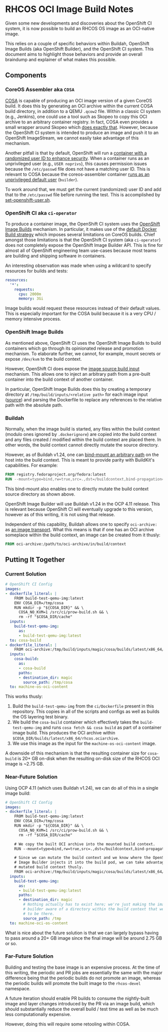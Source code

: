 # RHCOS OCI Image Build Notes

Given some new developments and discoveries about the OpenShift CI system, it is
now possible to build an RHCOS OS image as an OCI-native image.

This relies on a couple of specific behaviors within Buildah, OpenShift Image
Builds (aka OpenShift Builder), and the OpenShift CI system. This document aims
to highlight those behaviors and provide an overall braindump and explainer of
what makes this possible.

## Components

### CoreOS Assembler aka `COSA`

[COSA](https://github.com/coreos/coreos-assembler) is capable of producing an
OCI image version of a given CoreOS build. It does this by generating an OCI
archive within the current COSA build directory, in addition to a QEMU `.qcow2` file.
Within a classic CI system (e.g., Jenkins), one could use a tool such as Skopeo
to copy this OCI archive to an arbitrary container registry. In fact, COSA even
provides a small wrapper around Skopeo which [does exactly
that](https://github.com/coreos/coreos-assembler/blob/main/src/cmd-push-container).
However, because the OpenShift CI system is intended to produce an image and
push it to an OpenShift ImageStream, we cannot easily take advantage of this
mechanism.

Another pitfall is that by default, OpenShift will run a [container with a
randomized user ID to enhance
security](https://cloud.redhat.com/blog/a-guide-to-openshift-and-uids). When a
container runs as an unprivileged user (e.g., `USER noprivs`), this causes
permission issues because the `/etc/passwd` file does not have a matching user
ID. This is relevant to COSA because the coreos-assembler container [runs as an
unprivileged default
user](https://github.com/coreos/coreos-assembler/blob/main/Dockerfile#L36)
(`builder`).

To work around that, we must get the current (randomized) user ID and add that
to the `/etc/passwd` file before running the test. This is accomplished by
[set-openshift-user.sh](https://github.com/openshift/os/blob/master/ci/set-openshift-user.sh).

### OpenShift CI aka `ci-operator`

To produce a container image, the OpenShift CI system uses the [OpenShift Image
Builds](https://docs.openshift.com/container-platform/4.10/cicd/builds/understanding-image-builds.html)
mechanism. In particular, it makes use of the [default Docker Build
strategy](https://docs.openshift.com/container-platform/4.10/cicd/builds/build-strategies.html#builds-strategy-docker-build_build-strategies)
which imposes several limitations on CoreOS builds. Chief amongst those
limitations is that the OpenShift CI system (aka `ci-operator`) does not
completely expose the OpenShift Image Builder API. This is fine for almost all
of OpenShift engineering team use-cases because most teams are building and
shipping software in containers.

An interesting observation was made when using a wildcard to specify resources
for builds and tests:

```yaml
resources:
  '*':
    requests:
      cpu: 2000m
      memory: 3Gi
```

Image builds would request these resources instead of their default values. This
is especially important for the COSA build because it is a very CPU / memory
intensive process.

### OpenShift Image Builds

As mentioned above, OpenShift CI uses the OpenShift Image Builds to build
containers which go through its opinionated release and promotion mechanism. To
elaborate further, we cannot, for example, mount secrets or expose `/dev/kvm` to
the build context.

However, OpenShift CI does expose the [image source build
input](https://docs.openshift.com/container-platform/4.10/cicd/builds/creating-build-inputs.html#builds-image-source_creating-build-inputs)
mechanism. This allows one to inject an arbitrary path from a pre-built
container into the build context of another container.

In particular, OpenShift Image Builds does this by creating a temporary directory at `/tmp/build/inputs/<relative
path>` for each image input ([source](https://github.com/openshift/builder/blob/37525a77fa07e26c420962dee47193d672ef0b35/pkg/build/builder/common.go#L72)) and parsing the Dockerfile to replace any references to the relative path with the absolute path.

### Buildah

Normally, when the image build is started, any files within the build context
(modulo ones ignored by `.dockerignore`) are copied into the build context and
any files created / modified within the build context are placed there. In other
words, the build context cannot directly mutate the source directory.

However, as of Buildah v1.24, one can [bind-mount an arbitrary path](https://github.com/containers/buildah/pull/3548) on the host into the build context. This is meant to provide parity with BuildKit's capabilities. For example:

```Dockerfile
FROM registry.fedoraproject.org/fedora:latest
RUN --mount=type=bind,rw=true,src=.,dst=/buildcontext,bind-propagation=shared ls -la /buildcontext
```

This bind-mount also enables one to directly mutate the build context source
directory as shown above.

OpenShift Image Builder will use Buildah v1.24 in the OCP 4.11 release. This is
relevant because OpenShift CI will eventually upgrade to this version, however
as of this writing, it is not using that release.

Independent of this capability, Buildah allows one to specify `oci-archive:` as
[an image transport](https://www.redhat.com/sysadmin/7-transports-features).
What this means is that if one has an OCI archive someplace within the build
context, an image can be created from it thusly:

```Dockerfile
FROM oci-archive:/path/to/oci-archive/in/build/context
```

## Putting It Together

### Current Solution

```yaml
# OpenShift CI Config
images:
- dockerfile_literal: |
    FROM build-test-qemu-img:latest
    ENV COSA_DIR=/tmp/cosa
    RUN mkdir -p "${COSA_DIR}" && \
      COSA_NO_KVM=1 /src/ci/prow-build.sh && \
      rm -rf "$COSA_DIR/cache"
  inputs:
    build-test-qemu-img:
      as:
      - build-test-qemu-img:latest
  to: cosa-build
- dockerfile_literal: |
    FROM oci-archive:/tmp/build/inputs/magic/cosa/builds/latest/x86_64/rhcos.x86_64.ociarchive
  inputs:
    cosa-build:
      as:
      - cosa-build
      paths:
      - destination_dir: magic
        source_path: /tmp/cosa
  to: machine-os-oci-content
```

This works thusly:
1. Build the `build-test-qemu-img` from the `ci/Dockerfile` present in this
repository. This copies in all of the scripts and configs as well as builds the
OS layering test binary.
1. We build the `cosa-build` container which
effectively takes the `build-test-qemu-img` and runs `cosa fetch && cosa build`
as part of a container image build. This produces the OCI archive within
`$COSA_DIR/builds/latest/x86_64/rhcos.ociarchive`.
1. We use this image as the input for the `machine-os-oci-content` image.

A downside of this mechanism is that the resulting container size for
`cosa-build` is 20+ GB on-disk when the resulting on-disk size of the RHCOS OCI
image is ~2.75 GB.

### Near-Future Solution

Using OCP 4.11 (which uses Buildah v1.24), we can do all of this in a single image build:

```yaml
# OpenShift CI Config
images:
- dockerfile_literal: |
    FROM build-test-qemu-img:latest
    ENV COSA_DIR=/tmp/cosa
    RUN mkdir -p "${COSA_DIR}" && \
      COSA_NO_KVM=1 /src/ci/prow-build.sh && \
      rm -rf "$COSA_DIR/cache"

    # We copy the built OCI archive into the mounted build context.
    RUN --mount=type=bind,rw=true,src=.,dst=/buildcontext,bind-propagation=shared cp "${COSA_DIR}/builds/latest/x86_64/rhcos.x86_64.ociarchive" "/buildcontext/rhcos.x86_64.ociarchive"

    # Since we can mutate the build context and we know where the OpenShift
    # Image Builder injects it into the build pod, we can take advantage of the
    # mutated build context thusly.
    FROM oci-archive:/tmp/build/inputs/magic/cosa/builds/latest/x86_64/rhcos.x86_64.ociarchive
  inputs:
    build-test-qemu-img:
      as:
      - build-test-qemu-img:latest
      paths:
      - destination_dir: magic
        # Nothing actually has to exist here; we're just making the image
        # builder aware of a directory within the build context that we expect
        # to be there.
        source_path: /tmp
  to: machine-oci-os-content
```

What is nice about the future solution is that we can largely bypass having to pass around a 20+ GB image since the final image will be around 2.75 GB or so.

### Far-Future Solution

Building and testing the base image is an expensive process. At the time of this
writing, the periodic and PR jobs are essentially the same with the major
difference being that the periodic builds do not promote an image, whereas the
periodic builds will promote the built image to the `rhcos-devel` namespace.

A future iteration should enable PR builds to consume the nightly-built image
and layer changes introduced by the PR via an image build, which should
substantially reduce the overall build / test time as well as be much less
computationally expensive.

However, doing this will require some retooling within COSA.
